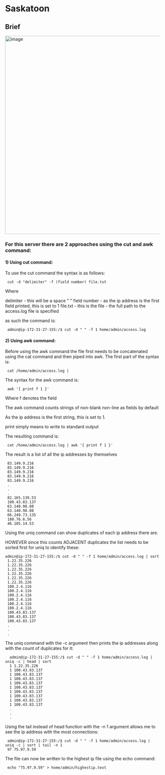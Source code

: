 # Saskatoon

## Brief

<img width="1742" height="645" alt="image" src="https://github.com/user-attachments/assets/bb7f51c7-0bd1-4501-bafb-22b3c0e2abf1" />

### For this server there are 2 approaches using the cut and awk command:  

#### 1) Using cut command:

To use the cut command the syntax is as follows:

     cut -d "delimiter" -f (field number) file.txt

Where

delimiter - this will be a space " "
field number - as the ip address is the first field printed, this is set to 1
file.txt - this is the file - the full path to the access.log file is specified

as such the command is:

     admin@ip-172-31-27-155:/$ cut -d " " -f 1 home/admin/access.log

  
#### 2) Using awk command:

Before using the awk command the file first needs to be concatenated using the cat command and then piped into awk. The first part of the syntax is:

     cat /home/admin/access.log | 

The syntax for the awk command is:

     awk '{ print f 1 }'

Where f denotes the field

The awk command counts strings of non-blank non-line as fields by default

As the ip address is the first string, this is set to 1.

print simply means to write to standard output


The resulting command is:

     cat /home/admin/access.log | awk '{ print f 1 }'

The result is a list of all the ip addresses by themselves

     83.149.9.216
     83.149.9.216
     83.149.9.216
     83.149.9.216
     83.149.9.216
     .
     .
     .
     82.165.139.53
     100.43.83.137
     63.140.98.80
     63.140.98.80
     66.249.73.135
     180.76.6.56
     46.105.14.53

Using the uniq command can show duplicates of each ip address there are.

HOWEVER since this counts ADJACENT duplicates the list needs to be sorted first for uniq to identify these:

    admin@ip-172-31-27-155:/$ cut -d " " -f 1 home/admin/access.log | sort
     1.22.35.226
     1.22.35.226
     1.22.35.226
     1.22.35.226
     1.22.35.226
     1.22.35.226
     100.2.4.116
     100.2.4.116
     100.2.4.116
     100.2.4.116
     100.2.4.116
     100.2.4.116
     100.43.83.137
     100.43.83.137
     100.43.83.137
     .
     .
     .

The uniq command with the -c argument then prints the ip addresses along with the count of duplicates for it:

      admin@ip-172-31-27-155:/$ cut -d " " -f 1 home/admin/access.log | uniq -c | head | sort
      1 1.22.35.226
      1 100.43.83.137
      1 100.43.83.137
      1 100.43.83.137
      1 100.43.83.137
      1 100.43.83.137
      1 100.43.83.137
      1 100.43.83.137
      1 100.43.83.137
      1 100.43.83.137
      .
      .
      .

Using the tail instead of head function with the -n 1 argument allows me to see the ip address with the most connections:

     admin@ip-172-31-27-155:/$ cut -d " " -f 1 home/admin/access.log | uniq -c | sort | tail -n 1
     97 75.97.9.59

The file can now be written to the highest ip file using the echo command:

     echo "75.97.9.59" > home/admin/highestip.text

     
